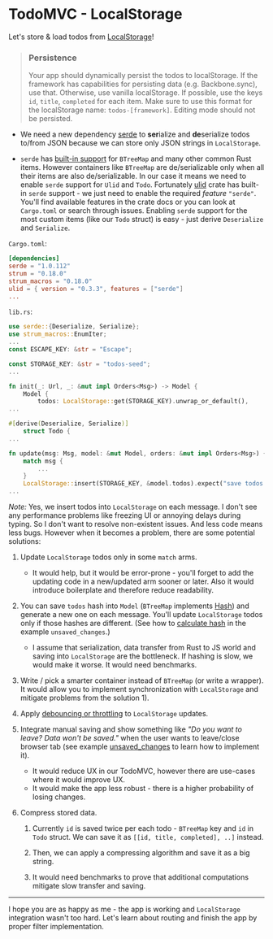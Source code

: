 # TodoMVC - LocalStorage

Let's store & load todos from [LocalStorage](https://developer.mozilla.org/en-US/docs/Web/API/Window/localStorage)!

>### Persistence
>
>Your app should dynamically persist the todos to localStorage. If the framework has capabilities for persisting data (e.g. Backbone.sync), use that. Otherwise, use vanilla localStorage. If possible, use the keys `id`, `title`, `completed` for each item. Make sure to use this format for the localStorage name: `todos-[framework]`. Editing mode should not be persisted.

- We need a new dependency [serde](https://crates.io/crates/serde) to **ser**ialize and **de**serialize todos to/from JSON because we can store only JSON strings in `LocalStorage`.

- `serde` has [built-in support](https://github.com/serde-rs/serde/blob/3c97e1b9a989a7e9fb75b01bb026d9abfeb6311e/serde/src/ser/impls.rs#L371) for `BTreeMap` and many other common Rust items. However containers like `BTreeMap` are de/serializable only when all their items are also de/serializable. In our case it means we need to enable `serde` support for `Ulid` and `Todo`. Fortunately [ulid](https://crates.io/crates/ulid) crate has built-in `serde` support - we just need to enable the required _feature_ `"serde"`. You'll find available features in the crate docs or you can look at `Cargo.toml` or search through issues. Enabling `serde` support for the most custom items (like our `Todo` struct) is easy - just derive `Deserialize` and `Serialize`.

`Cargo.toml`:

```toml
[dependencies]
serde = "1.0.112"
strum = "0.18.0"
strum_macros = "0.18.0"
ulid = { version = "0.3.3", features = ["serde"]
...
```

`lib.rs`:

```rust
use serde::{Deserialize, Serialize};
use strum_macros::EnumIter;
...
const ESCAPE_KEY: &str = "Escape";

const STORAGE_KEY: &str = "todos-seed";
...

fn init(_: Url, _: &mut impl Orders<Msg>) -> Model {
    Model {
        todos: LocalStorage::get(STORAGE_KEY).unwrap_or_default(),
...

#[derive(Deserialize, Serialize)]
    struct Todo {
...

fn update(msg: Msg, model: &mut Model, orders: &mut impl Orders<Msg>) {
    match msg {
        ...
    }
    LocalStorage::insert(STORAGE_KEY, &model.todos).expect("save todos to LocalStorage");
...
```

_Note:_ Yes, we insert todos into `LocalStorage` on each message. I don't see any performance problems like freezing UI or annoying delays during typing. So I don't want to resolve non-existent issues. And less code means less bugs. However when it becomes a problem, there are some potential solutions:

1. Update `LocalStorage` todos only in some `match` arms. 
   - It would help, but it would be error-prone - you'll forget to add the updating code in a new/updated arm sooner or later. Also it would introduce boilerplate and therefore reduce readability.

1. You can save `todos` hash into `Model` (`BTreeMap` implements [Hash](https://doc.rust-lang.org/std/collections/struct.BTreeMap.html#impl-Hash)) and generate a new one on each message. You'll update `LocalStorage` todos only if those hashes are different. (See how to [calculate hash](https://github.com/seed-rs/seed/blob/0a538f03d6aeb56b00d997c80a666e388279a727/examples/unsaved_changes/src/lib.rs#L92-L96) in the example `unsaved_changes`.)
   - I assume that serialization, data transfer from Rust to JS world and saving into `LocalStorage` are the bottleneck. If hashing is slow, we would make it worse. It would need benchmarks.

1. Write / pick a smarter container instead of `BTreeMap` (or write a wrapper). It would allow you to implement synchronization with `LocalStorage` and mitigate problems from the solution 1).

1. Apply [debouncing or throttling](https://css-tricks.com/debouncing-throttling-explained-examples/) to `LocalStorage` updates.

1. Integrate manual saving and show something like _"Do you want to leave? Data won't be saved."_ when the user wants to leave/close browser tab (see example [unsaved_changes](https://github.com/seed-rs/seed/tree/0a538f03d6aeb56b00d997c80a666e388279a727/examples/unsaved_changes) to learn how to implement it). 
   - It would reduce UX in our TodoMVC, however there are use-cases where it would improve UX.
   - It would make the app less robust - there is a higher probability of losing changes.

1. Compress stored data. 
   1. Currently `id` is saved twice per each todo - `BTreeMap` key and `id` in `Todo` struct. We can save it as `[[id, title, completed], ..]` instead. 
   
   1. Then, we can apply a compressing algorithm and save it as a big string.

   1. It would need benchmarks to prove that additional computations mitigate slow transfer and saving.

---

I hope you are as happy as me - the app is working and `LocalStorage` integration wasn't too hard. Let's learn about routing and finish the app by proper filter implementation.


